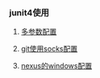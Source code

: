 ### junit4使用

1. [多参数配置](https://github.com/lidong20141226/sfoddjoker/blob/master/src/test/java/chapter/chapter01/String2IntTest.java)

2. [git使用socks配置](https://github.com/lidong20141226/sfoddjoker/blob/master/src/main/resources/%E5%85%B6%E4%BB%96/gitsocks.md)

3. [nexus的windows配置](https://github.com/lidong20141226/sfoddjoker/blob/master/src/main/resources/%E5%85%B6%E4%BB%96/nexus.md)
